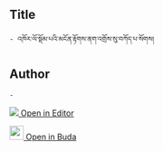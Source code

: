 ## Title
	- འཁོར་ལོ་སྡོམ་པའི་མངོན་རྟོགས་ནག་འགྲོས་སུ་བཀོད་པ་སོགས།

## Author
	- 



[<img src="https://img.icons8.com/color/25/000000/edit-property.png"> Open in Editor](http://editor.openpecha.org/P000422)

[<img width="25" src="https://library.bdrc.io/icons/BUDA-small.svg"> Open in Buda](https://library.bdrc.io/show/bdr:IE0OPP000422)
